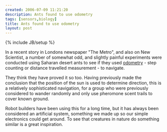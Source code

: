 ```yaml
---
created: 2006-07-09 11:21:20
description: Ants found to use odometry
tags: [sensors,biology]
title: Ants found to use odometry
layout: post
---
```

{% include JB/setup %}

In a recent story in Londons newspaper "The Metro", and also on New Scientist, a number of somewhat odd,  and slightly painful experiments were conducted using Saharan desert ants to see if they used [odometry](/odometry "Measurement of distance through step/rev counting") - step counting or distance travelled measurement - to navigate.

They think they have proved it so too. Having previously made the conclusion that the position of the sun is used to determine direction, this is a relatively sophisticated navigation, for a group who were previously considered to wander randomly and only use pheromone scent trails to cover known ground. 

Robot builders have been using this for a long time, but it has always been considered an artificial system, something we made up so our simple electronics could get around. To see that creatures in nature do something similar is a great inspiration.

